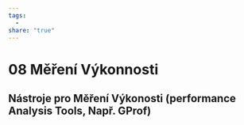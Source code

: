 ```yaml
---
tags:
  - 
share: "true"
---
```


# 08 Měření Výkonnosti

## Nástroje pro Měření Výkonosti (performance Analysis Tools, Např. GProf)